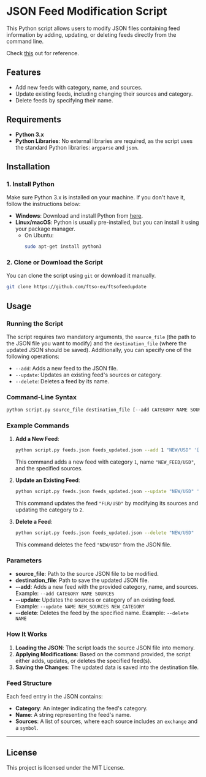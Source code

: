 
# JSON Feed Modification Script

This Python script allows users to modify JSON files containing feed information by adding, updating, or deleting feeds directly from the command line.

Check [this](https://github.com/flare-foundation/ftso-v2-example-value-provider/blob/main/src/config/feeds.json) out for reference.

## Features

- Add new feeds with category, name, and sources.
- Update existing feeds, including changing their sources and category.
- Delete feeds by specifying their name.

## Requirements

- **Python 3.x**
- **Python Libraries**: No external libraries are required, as the script uses the standard Python libraries: `argparse` and `json`.

## Installation

### 1. Install Python

Make sure Python 3.x is installed on your machine. If you don't have it, follow the instructions below:

- **Windows**: Download and install Python from [here](https://www.python.org/downloads/).
- **Linux/macOS**: Python is usually pre-installed, but you can install it using your package manager. 
    - On Ubuntu:
      ```bash
      sudo apt-get install python3
      ```

### 2. Clone or Download the Script

You can clone the script using `git` or download it manually.

```bash
git clone https://github.com/ftso-eu/ftsofeedupdate
```

## Usage

### Running the Script

The script requires two mandatory arguments, the `source_file` (the path to the JSON file you want to modify) and the `destination_file` (where the updated JSON should be saved). Additionally, you can specify one of the following operations:

- `--add`: Adds a new feed to the JSON file.
- `--update`: Updates an existing feed's sources or category.
- `--delete`: Deletes a feed by its name.

### Command-Line Syntax

```bash
python script.py source_file destination_file [--add CATEGORY NAME SOURCES] [--update NAME NEW_SOURCES NEW_CATEGORY] [--delete NAME]
```

### Example Commands

1. **Add a New Feed**:
   ```bash
   python script.py feeds.json feeds_updated.json --add 1 "NEW/USD" '[{"exchange":"gateio","symbol":"NEW/USDT"},{"exchange":"kraken","symbol":"NEW/USD"},{"exchange":"mexc","symbol":"NEW/USDT"}]'
   ```
   This command adds a new feed with category `1`, name `"NEW_FEED/USD"`, and the specified sources.

2. **Update an Existing Feed**:
   ```bash
   python script.py feeds.json feeds_updated.json --update "NEW/USD" '[{"exchange":"nu-exchange","symbol":"NEW/USDT"},{"exchange":"kraken","symbol":"NEW/USD"},{"exchange":"mexc","symbol":"NEW/USDT"}]' 2
   ```
   This command updates the feed `"FLR/USD"` by modifying its sources and updating the category to `2`.

3. **Delete a Feed**:
   ```bash
   python script.py feeds.json feeds_updated.json --delete "NEW/USD"
   ```
   This command deletes the feed `"NEW/USD"` from the JSON file.

### Parameters

- **source_file**: Path to the source JSON file to be modified.
- **destination_file**: Path to save the updated JSON file.
- **--add**: Adds a new feed with the provided category, name, and sources. Example: `--add CATEGORY NAME SOURCES`
- **--update**: Updates the sources or category of an existing feed. Example: `--update NAME NEW_SOURCES NEW_CATEGORY`
- **--delete**: Deletes the feed by the specified name. Example: `--delete NAME`

### How It Works

1. **Loading the JSON**: The script loads the source JSON file into memory.
2. **Applying Modifications**: Based on the command provided, the script either adds, updates, or deletes the specified feed(s).
3. **Saving the Changes**: The updated data is saved into the destination file.

### Feed Structure

Each feed entry in the JSON contains:
- **Category**: An integer indicating the feed's category.
- **Name**: A string representing the feed's name.
- **Sources**: A list of sources, where each source includes an `exchange` and a `symbol`.

---

## License

This project is licensed under the MIT License.
